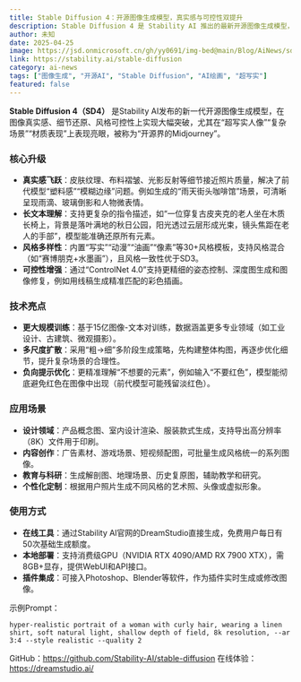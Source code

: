 ```yaml
---
title: Stable Diffusion 4：开源图像生成模型，真实感与可控性双提升
description: Stable Diffusion 4 是 Stability AI 推出的最新开源图像生成模型，支持超写实图像、精细控制与多风格创作，性能接近Midjourney。
author: 未知
date: 2025-04-25
image: https://jsd.onmicrosoft.cn/gh/yy0691/img-bed@main/Blog/AiNews/sd4.jpg
link: https://stability.ai/stable-diffusion
category: ai-news
tags: ["图像生成", "开源AI", "Stable Diffusion", "AI绘画", "超写实"]
featured: false
---
```


**Stable Diffusion 4（SD4）** 是Stability AI发布的新一代开源图像生成模型，在图像真实感、细节还原、风格可控性上实现大幅突破，尤其在“超写实人像”“复杂场景”“材质表现”上表现亮眼，被称为“开源界的Midjourney”。


### 核心升级
- **真实感飞跃**：皮肤纹理、布料褶皱、光影反射等细节接近照片质量，解决了前代模型“塑料感”“模糊边缘”问题。例如生成的“雨天街头咖啡馆”场景，可清晰呈现雨滴、玻璃倒影和人物微表情。
- **长文本理解**：支持更复杂的指令描述，如“一位穿复古皮夹克的老人坐在木质长椅上，背景是落叶满地的秋日公园，阳光透过云层形成光束，镜头焦距在老人的手部”，模型能准确还原所有元素。
- **风格多样性**：内置“写实”“动漫”“油画”“像素”等30+风格模板，支持风格混合（如“赛博朋克+水墨画”），且风格一致性优于SD3。
- **可控性增强**：通过“ControlNet 4.0”支持更精细的姿态控制、深度图生成和图像修复，例如用线稿生成精准匹配的彩色插画。


### 技术亮点
- **更大规模训练**：基于15亿图像-文本对训练，数据涵盖更多专业领域（如工业设计、古建筑、微观摄影）。
- **多尺度扩散**：采用“粗→细”多阶段生成策略，先构建整体构图，再逐步优化细节，提升复杂场景的合理性。
- **负向提示优化**：更精准理解“不想要的元素”，例如输入“不要红色”，模型能彻底避免红色在图像中出现（前代模型可能残留淡红色）。


### 应用场景
- **设计领域**：产品概念图、室内设计渲染、服装款式生成，支持导出高分辨率（8K）文件用于印刷。
- **内容创作**：广告素材、游戏场景、短视频配图，可批量生成风格统一的系列图像。
- **教育与科研**：生成解剖图、地理场景、历史复原图，辅助教学和研究。
- **个性化定制**：根据用户照片生成不同风格的艺术照、头像或虚拟形象。


### 使用方式
- **在线工具**：通过Stability AI官网的DreamStudio直接生成，免费用户每日有50次基础生成额度。
- **本地部署**：支持消费级GPU（NVIDIA RTX 4090/AMD RX 7900 XTX），需8GB+显存，提供WebUI和API接口。
- **插件集成**：可接入Photoshop、Blender等软件，作为插件实时生成或修改图像。

示例Prompt：

```
hyper-realistic portrait of a woman with curly hair, wearing a linen shirt, soft natural light, shallow depth of field, 8k resolution, --ar 3:4 --style realistic --quality 2
```


GitHub：https://github.com/Stability-AI/stable-diffusion
在线体验：https://dreamstudio.ai/